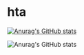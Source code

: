 # hta

[![Anurag's GitHub stats](https://github-readme-stats.vercel.app/api?username=CSHcode)](https://github.com/anuraghazra/github-readme-stats)

![Anurag's GitHub stats](https://github-readme-stats.vercel.app/api?username=CSHcode&show_icons=true&bg_color=00000000)
